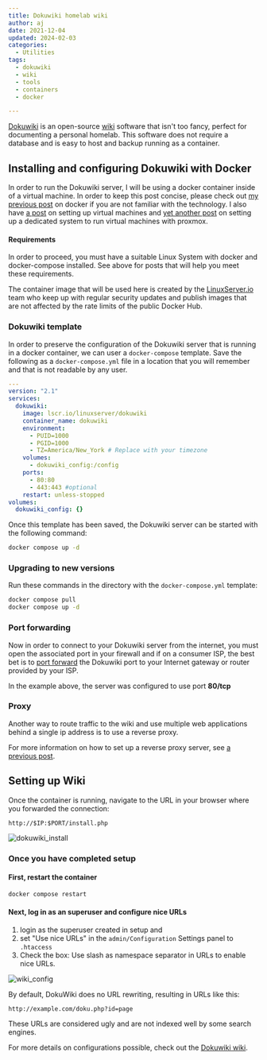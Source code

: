 ```yaml
---
title: Dokuwiki homelab wiki
author: aj
date: 2021-12-04
updated: 2024-02-03
categories:
  - Utilities
tags:
  - dokuwiki
  - wiki
  - tools
  - containers
  - docker

---
```


[Dokuwiki][1] is an open-source [wiki][2] software that isn't too fancy, perfect for documenting a personal homelab. This software does not require a database and is easy to host and backup running as a container.

## Installing and configuring Dokuwiki with Docker

In order to run the Dokuwiki server, I will be using a docker container inside of a virtual machine. In order to keep this post concise, please check out [my previous post][3] on docker if you are not familiar with the technology. I also have [a post][4] on setting up virtual machines and [yet another post][5] on setting up a dedicated system to run virtual machines with proxmox.

#### Requirements

In order to proceed, you must have a suitable Linux System with docker and docker-compose installed. See above for posts that will help you meet these requirements.

The container image that will be used here is created by the [LinuxServer.io][6] team who keep up with regular security updates and publish images that are not affected by the rate limits of the public Docker Hub.

### Dokuwiki template

In order to preserve the configuration of the Dokuwiki server that is running in a docker container, we can user a `docker-compose` template. Save the following as a `docker-compose.yml` file in a location that you will remember and that is not readable by any user.

```yaml
---
version: "2.1"
services:
  dokuwiki:
    image: lscr.io/linuxserver/dokuwiki
    container_name: dokuwiki
    environment:
      - PUID=1000
      - PGID=1000
      - TZ=America/New_York # Replace with your timezone
    volumes:
      - dokuwiki_config:/config
    ports:
      - 80:80
      - 443:443 #optional
    restart: unless-stopped
volumes:
  dokuwiki_config: {}
```

Once this template has been saved, the Dokuwiki server can be started with the following command:

```bash
docker compose up -d
```

### Upgrading to new versions

Run these commands in the directory with the `docker-compose.yml` template:

```bash
docker compose pull
docker compose up -d
```

### Port forwarding

Now in order to connect to your Dokuwiki server from the internet, you must open the associated port in your firewall and if on a consumer ISP, the best bet is to [port forward][7] the Dokuwiki port to your Internet gateway or router provided by your ISP.

In the example above, the server was configured to use port **80/tcp**

### Proxy

Another way to route traffic to the wiki and use multiple web applications behind a single ip address is to use a reverse proxy.

For more information on how to set up a reverse proxy server, see [a previous post][8].


## Setting up Wiki

Once the container is running, navigate to the URL in your browser where you forwarded the connection:

```
http://$IP:$PORT/install.php
```

![dokuwiki_install](/images/dokuwiki_install.png)

### Once you have completed setup

#### First, restart the container

```bash
docker compose restart
```

#### Next, log in as an superuser and configure nice URLs

1. login as the superuser created in setup and 
2. set "Use nice URLs" in the `admin/Configuration` Settings panel to `.htaccess` 
3. Check the box: Use slash as namespace separator in URLs to enable nice URLs. 

![wiki_config](/images/wiki_config.png)

By default, DokuWiki does no URL rewriting, resulting in URLs like this:

`http://example.com/doku.php?id=page`

These URLs are considered ugly and are not indexed well by some search engines. 

For more details on configurations possible, check out the [Dokuwiki wiki][9].

 [1]: https://www.dokuwiki.org/dokuwiki/
 [2]: https://www.dictionary.com/browse/wikis
 [3]: /posts/containers/
 [4]: /posts/getting-started-with-virtual-machines/
 [5]: /posts/proxmox-installation/
 [6]: https://linuxserver.io
 [7]: https://portforward.com/
 [8]: /posts/pi-proxy/
 [9]: https://www.dokuwiki.org/dokuwiki/